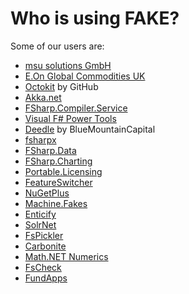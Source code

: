 # Who is using FAKE?

Some of our users are:

* [msu solutions GmbH](http://www.msu-solutions.de/)
* [E.On Global Commodities UK](http://www.eon.com/en/about-us/structure/company-finder/e-dot-on-global-commodities.html)
* [Octokit](https://github.com/octokit/octokit.net/) by GitHub
* [Akka.net](https://github.com/akkadotnet/akka.net)
* [FSharp.Compiler.Service](https://github.com/fsharp/FSharp.Compiler.Service)
* [Visual F# Power Tools](https://github.com/fsprojects/VisualFSharpPowerTools)
* [Deedle](https://github.com/BlueMountainCapital/Deedle) by BlueMountainCapital
* [fsharpx](https://github.com/fsharp/fsharpx)
* [FSharp.Data](https://github.com/fsharp/FSharp.Data)
* [FSharp.Charting](https://github.com/fsharp/FSharp.Charting)
* [Portable.Licensing](https://github.com/dnauck/Portable.Licensing)
* [FeatureSwitcher](https://github.com/mexx/FeatureSwitcher)
* [NuGetPlus](https://github.com/mavnn/NuGetPlus)
* [Machine.Fakes](https://github.com/machine/machine.fakes)
* [Enticify](http://www.enticify.com/)
* [SolrNet](https://github.com/mausch/SolrNet)
* [FsPickler](https://github.com/nessos/FsPickler)
* [Carbonite](http://www.carbonite.com)
* [Math.NET Numerics](http://numerics.mathdotnet.com)
* [FsCheck](https://github.com/fsharp/FsCheck)
* [FundApps](https://www.fundapps.co)
